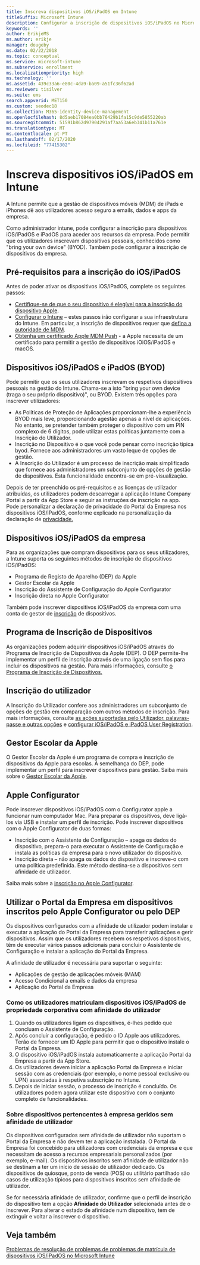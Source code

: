 ```yaml
---
title: Inscreva dispositivos iOS/iPadOS em Intune
titleSuffix: Microsoft Intune
description: Configurar a inscrição de dispositivos iOS/iPadOS no Microsoft Intune.
keywords: ''
author: ErikjeMS
ms.author: erikje
manager: dougeby
ms.date: 02/22/2018
ms.topic: conceptual
ms.service: microsoft-intune
ms.subservice: enrollment
ms.localizationpriority: high
ms.technology: ''
ms.assetid: 439c33a6-e80c-4da9-ba09-a51fc36f62ad
ms.reviewer: tisilver
ms.suite: ems
search.appverid: MET150
ms.custom: seodec18
ms.collection: M365-identity-device-management
ms.openlocfilehash: 8d5aeb17084ea0bb76429b1fa15c9de5855220ab
ms.sourcegitcommit: 51591b862d97904291af7aa53a6eb341b11a761e
ms.translationtype: MT
ms.contentlocale: pt-PT
ms.lasthandoff: 02/17/2020
ms.locfileid: "77415302"
---
```

# <a name="enroll-iosipados-devices-in-intune"></a>Inscreva dispositivos iOS/iPadOS em Intune

A Intune permite que a gestão de dispositivos móveis (MDM) de iPads e iPhones dê aos utilizadores acesso seguro a emails, dados e apps da empresa.

Como administrador intune, pode configurar a inscrição para dispositivos iOS/iPadOS e iPadOS para aceder aos recursos da empresa. Pode permitir que os utilizadores inscrevam dispositivos pessoais, conhecidos como "bring your own device" (BYOD). Também pode configurar a inscrição de dispositivos da empresa.

## <a name="prerequisites-for-iosipados-enrollment"></a>Pré-requisitos para a inscrição do iOS/iPadOS

Antes de poder ativar os dispositivos iOS/iPadOS, complete os seguintes passos:

- [Certifique-se de que o seu dispositivo é elegível para a inscrição do dispositivo Apple](https://support.apple.com/en-us/HT204142#eligibility).
- [Configurar o Intune](../fundamentals/setup-steps.md) – estes passos irão configurar a sua infraestrutura do Intune. Em particular, a inscrição de dispositivos requer que [defina a autoridade de MDM](../fundamentals/mdm-authority-set.md).
- [Obtenha um certificado Apple MDM Push](apple-mdm-push-certificate-get.md) - a Apple necessita de um certificado para permitir a gestão de dispositivos iOiOS/iPadOS e macOS.

## <a name="user-owned-iosipados-and-ipados-devices-byod"></a>Dispositivos iOS/iPadOS e iPadOS (BYOD)

Pode permitir que os seus utilizadores inscrevam os respetivos dispositivos pessoais na gestão do Intune. Chama-se a isto "bring your own device (traga o seu próprio dispositivo)", ou BYOD. Existem três opções para inscrever utilizadores:
- As Políticas de Proteção de Aplicações proporcionam-lhe a experiência BYOD mais leve, proporcionando agestão apenas a nível de aplicações. No entanto, se pretender também proteger o dispositivo com um PIN complexo de 6 dígitos, pode utilizar estas políticas juntamente com a Inscrição do Utilizador.
- Inscrição no Dispositivo é o que você pode pensar como inscrição típica byod. Fornece aos administradores um vasto leque de opções de gestão.
- A Inscrição do Utilizador é um processo de inscrição mais simplificado que fornece aos administradores um subconjunto de opções de gestão de dispositivos. Esta funcionalidade encontra-se em pré-visualização. 

Depois de ter preenchido os pré-requisitos e as licenças de utilizador atribuídas, os utilizadores podem descarregar a aplicação Intune Company Portal a partir da App Store e seguir as instruções de inscrição na app. Pode personalizar a declaração de privacidade do Portal da Empresa nos dispositivos iOS/iPadOS, conforme explicado na personalização da declaração de [privacidade.](../apps/company-portal-app.md#privacy-statement-customization)

## <a name="company-owned-iosipados-devices"></a>Dispositivos iOS/iPadOS da empresa

Para as organizações que compram dispositivos para os seus utilizadores, a Intune suporta os seguintes métodos de inscrição de dispositivos iOS/iPadOS:

- Programa de Registo de Aparelho (DEP) da Apple
- Gestor Escolar da Apple
- Inscrição do Assistente de Configuração do Apple Configurator
- Inscrição direta no Apple Configurator

Também pode inscrever dispositivos iOS/iPadOS da empresa com uma conta de gestor de [inscrição](device-enrollment-manager-enroll.md) de dispositivos.

## <a name="device-enrollment-program"></a>Programa de Inscrição de Dispositivos

As organizações podem adquirir dispositivos iOS/iPadOS através do Programa de Inscrição de Dispositivos da Apple (DEP). O DEP permite-lhe implementar um perfil de inscrição através de uma ligação sem fios para incluir os dispositivos na gestão. Para mais informações, consulte [o Programa de Inscrição de Dispositivos.](device-enrollment-program-enroll-ios.md)

## <a name="user-enrollment"></a>Inscrição do utilizador
A Inscrição do Utilizador confere aos administradores um subconjunto de opções de gestão em comparação com outros métodos de inscrição. Para mais informações, consulte [as ações suportadas pelo Utilizador, palavras-passe e outras opções](ios-user-enrollment-supported-actions.md) e [configurar iOS/iPadOS e iPadOS User Registration](ios-user-enrollment.md).

## <a name="apple-school-manager"></a>Gestor Escolar da Apple

O Gestor Escolar da Apple é um programa de compra e inscrição de dispositivos da Apple para escolas. À semelhança do DEP, pode implementar um perfil para inscrever dispositivos para gestão. Saiba mais sobre o [Gestor Escolar da Apple](apple-school-manager-set-up-ios.md).

## <a name="apple-configurator"></a>Apple Configurator

Pode inscrever dispositivos iOS/iPadOS com o Configurator apple a funcionar num computador Mac. Para preparar os dispositivos, deve ligá-los via USB e instalar um perfil de inscrição. Pode inscrever dispositivos com o Apple Configurator de duas formas:

- Inscrição com o Assistente de Configuração – apaga os dados do dispositivo, prepara-o para executar o Assistente de Configuração e instala as políticas da empresa para o novo utilizador do dispositivo.
- Inscrição direta – não apaga os dados do dispositivo e inscreve-o com uma política predefinida. Este método destina-se a dispositivos sem afinidade de utilizador.

Saiba mais sobre a [inscrição no Apple Configurator](apple-configurator-enroll-ios.md).

## <a name="use-the-company-portal-on-dep-enrolled-or-apple-configurator-enrolled-devices"></a>Utilizar o Portal da Empresa em dispositivos inscritos pelo Apple Configurator ou pelo DEP

Os dispositivos configurados com a afinidade de utilizador podem instalar e executar a aplicação do Portal da Empresa para transferir aplicações e gerir dispositivos. Assim que os utilizadores recebem os respetivos dispositivos, têm de executar vários passos adicionais para concluir o Assistente de Configuração e instalar a aplicação do Portal da Empresa.

A afinidade de utilizador é necessária para suportar o seguinte:

- Aplicações de gestão de aplicações móveis (MAM)
- Acesso Condicional a emails e dados da empresa
- Aplicação do Portal da Empresa

### <a name="how-users-enroll-corporate-owned-iosipados-devices-with-user-affinity"></a>Como os utilizadores matriculam dispositivos iOS/iPadOS de propriedade corporativa com afinidade do utilizador

1. Quando os utilizadores ligam os dispositivos, é-lhes pedido que concluam o Assistente de Configuração.
2. Após concluir a configuração, é pedido o ID Apple aos utilizadores. Terão de fornecer um ID Apple para permitir que o dispositivo instale o Portal da Empresa.
3. O dispositivo iOS/iPadOS instala automaticamente a aplicação Portal da Empresa a partir da App Store.
4. Os utilizadores devem iniciar a aplicação Portal da Empresa e iniciar sessão com as credenciais (por exemplo, o nome pessoal exclusivo ou UPN) associadas à respetiva subscrição no Intune.
5. Depois de iniciar sessão, o processo de inscrição é concluído. Os utilizadores podem agora utilizar este dispositivo com o conjunto completo de funcionalidades.

### <a name="about-corporate-owned-managed-devices-with-no-user-affinity"></a>Sobre dispositivos pertencentes à empresa geridos sem afinidade de utilizador

Os dispositivos configurados sem afinidade de utilizador não suportam o Portal da Empresa e não devem ter a aplicação instalada. O Portal da Empresa foi concebido para utilizadores com credenciais da empresa e que necessitam de acesso a recursos empresariais personalizados (por exemplo, e-mail). Os dispositivos inscritos sem afinidade de utilizador não se destinam a ter um início de sessão de utilizador dedicado. Os dispositivos de quiosque, ponto de venda (POS) ou utilitário partilhado são casos de utilização típicos para dispositivos inscritos sem afinidade de utilizador.

Se for necessária afinidade de utilizador, confirme que o perfil de inscrição do dispositivo tem a opção **Afinidade do Utilizador** selecionada antes de o inscrever. Para alterar o estado de afinidade num dispositivo, tem de extinguir e voltar a inscrever o dispositivo.

## <a name="see-also"></a>Veja também

[Problemas de resolução de problemas de problemas de matrícula de dispositivos iOS/iPadOS no Microsoft Intune](https://support.microsoft.com/help/4039809)
